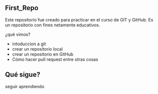 ## First_Repo

Este repositorio fue creado para practicar en el curso de GIT y GitHub. Es un repositorio con fines netamente educativos. 

¿qué vimos? 
- intoduccion a git
- crear un repositorio local
- crear un repositorio en GitHub
- Cómo hacer pull request
entre otras cosas

Qué sigue?
------------

seguir aprendiendo
